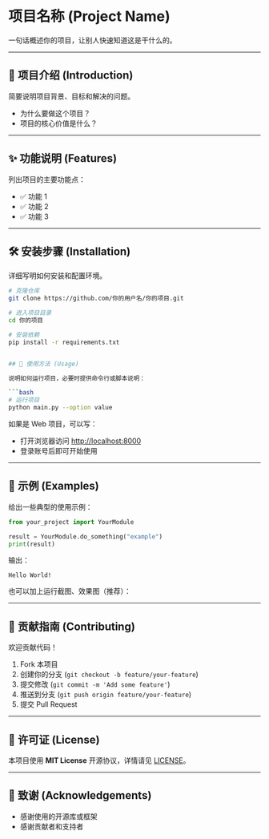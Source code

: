 # 项目名称 (Project Name)

一句话概述你的项目，让别人快速知道这是干什么的。

---

## 📖 项目介绍 (Introduction)
简要说明项目背景、目标和解决的问题。  
- 为什么要做这个项目？  
- 项目的核心价值是什么？  

---

## ✨ 功能说明 (Features)
列出项目的主要功能点：  
- ✅ 功能 1  
- ✅ 功能 2  
- ✅ 功能 3  

---

## 🛠️ 安装步骤 (Installation)
详细写明如何安装和配置环境。  
```bash
# 克隆仓库
git clone https://github.com/你的用户名/你的项目.git

# 进入项目目录
cd 你的项目

# 安装依赖
pip install -r requirements.txt


## 🚀 使用方法 (Usage)

说明如何运行项目，必要时提供命令行或脚本说明：

```bash
# 运行项目
python main.py --option value
```

如果是 Web 项目，可以写：

* 打开浏览器访问 [http://localhost:8000](http://localhost:8000)
* 登录账号后即可开始使用

---

## 📌 示例 (Examples)

给出一些典型的使用示例：

```python
from your_project import YourModule

result = YourModule.do_something("example")
print(result)
```

输出：

```
Hello World!
```

也可以加上运行截图、效果图（推荐）：

---

## 🤝 贡献指南 (Contributing)

欢迎贡献代码！

1. Fork 本项目
2. 创建你的分支 (`git checkout -b feature/your-feature`)
3. 提交修改 (`git commit -m 'Add some feature'`)
4. 推送到分支 (`git push origin feature/your-feature`)
5. 提交 Pull Request

---

## 📄 许可证 (License)

本项目使用 **MIT License** 开源协议，详情请见 [LICENSE](./LICENSE)。

---

## 🙌 致谢 (Acknowledgements) 

* 感谢使用的开源库或框架
* 感谢贡献者和支持者

```
